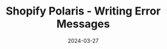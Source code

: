 ---
title: 'Shopify Polaris - Writing Error Messages'
link: https://polaris.shopify.com/content/error-messages
description: Error messages can be scary. Make errors visible easy to understand, and helpful.
tags: [writing]
content-type: article
date: 2024-03-27
---